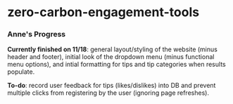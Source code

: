 # zero-carbon-engagement-tools
### **Anne's Progress**

**Currently finished on 11/18**: general layout/styling of the website (minus header and footer), initial look of the dropdown menu (minus functional menu options), and intial formatting for tips and tip categories when results populate.

**To-do**: record user feedback for tips (likes/dislikes) into DB and prevent multiple clicks from registering by the user (ignoring page refreshes).
